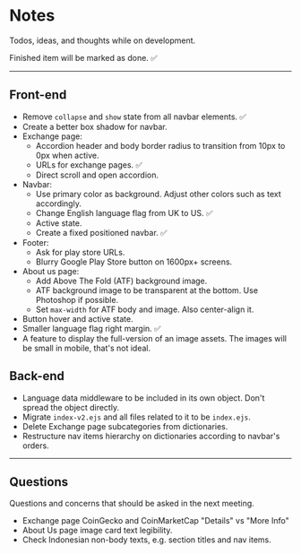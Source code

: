 # Notes

Todos, ideas, and thoughts while on development.

Finished item will be marked as done. ✅

---

## Front-end

- Remove `collapse` and `show` state from all navbar elements. ✅
- Create a better box shadow for navbar.
- Exchange page:
  - Accordion header and body border radius to transition from 10px to 0px when active.
  - URLs for exchange pages. ✅
  - Direct scroll and open accordion.
- Navbar:
  - Use primary color as background. Adjust other colors such as text accordingly.
  - Change English language flag from UK to US. ✅
  - Active state.
  - Create a fixed positioned navbar. ✅
- Footer:
  - Ask for play store URLs.
  - Blurry Google Play Store button on 1600px+ screens.
- About us page:
  - Add Above The Fold (ATF) background image.
  - ATF background image to be transparent at the bottom. Use Photoshop if possible.
  - Set `max-width` for ATF body and image. Also center-align it.
- Button hover and active state.
- Smaller language flag right margin. ✅
- A feature to display the full-version of an image assets. The images will be small in mobile, that's not ideal.

## Back-end

- Language data middleware to be included in its own object. Don't spread the object directly.
- Migrate `index-v2.ejs` and all files related to it to be `index.ejs`.
- Delete Exchange page subcategories from dictionaries.
- Restructure nav items hierarchy on dictionaries according to navbar's orders.

---

## Questions

Questions and concerns that should be asked in the next meeting.

- Exchange page CoinGecko and CoinMarketCap "Details" vs "More Info"
- About Us page image card text legibility.
- Check Indonesian non-body texts, e.g. section titles and nav items.
